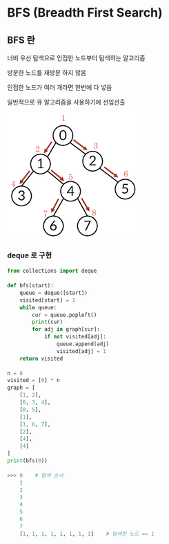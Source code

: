 # BFS (Breadth First Search)

## BFS 란

너비 우선 탐색으로 인접한 노드부터 탐색하는 알고리즘

방문한 노드를 재방문 하지 않음

인접한 노드가 여러 개라면 한번에 다 넣음

일반적으로 큐 알고리즘을 사용하기에 선입선출

![bfs](bfs.png)

### deque 로 구현

```python
from collections import deque

def bfs(start):
    queue = deque([start])
    visited[start] = 1
    while queue:
        cur = queue.popleft()
        print(cur)
        for adj in graph[cur]:
            if not visited[adj]:
                queue.append(adj)
                visited[adj] = 1
    return visited
    
n = 8
visited = [0] * n
graph = [
    [1, 2],
    [0, 3, 4],
    [0, 5],
    [1],
    [1, 6, 7],
    [2],
    [4],
    [4]
]
print(bfs(0))

>>> 0    # 탐색 순서
    1
    2
    3
    4
    5
    6
    7
    [1, 1, 1, 1, 1, 1, 1, 1]    # 탐색한 노드 == 1
```


